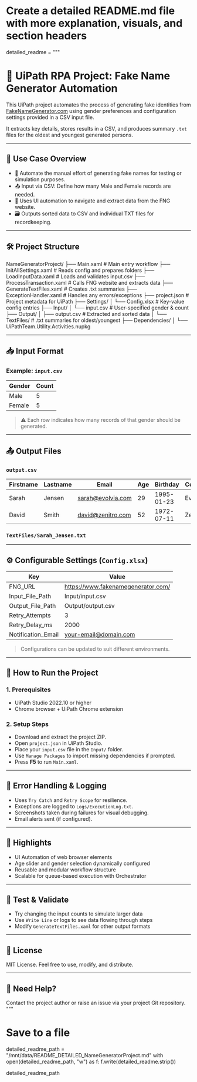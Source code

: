 # Create a detailed README.md file with more explanation, visuals, and section headers

detailed_readme = """
# 💼 UiPath RPA Project: Fake Name Generator Automation

This UiPath project automates the process of generating fake identities from [FakeNameGenerator.com](https://www.fakenamegenerator.com/) using gender preferences and configuration settings provided in a CSV input file.

It extracts key details, stores results in a CSV, and produces summary `.txt` files for the oldest and youngest generated persons.

---

## 📌 Use Case Overview

- 🤖 Automate the manual effort of generating fake names for testing or simulation purposes.
- 📤 Input via CSV: Define how many Male and Female records are needed.
- 🧠 Uses UI automation to navigate and extract data from the FNG website.
- 🗃️ Outputs sorted data to CSV and individual TXT files for recordkeeping.

---

## 🛠 Project Structure


NameGeneratorProject/ ├── Main.xaml # Main entry workflow ├── InitAllSettings.xaml # Reads config and prepares folders ├── LoadInputData.xaml # Loads and validates input.csv ├── ProcessTransaction.xaml # Calls FNG website and extracts data ├── GenerateTextFiles.xaml # Creates .txt summaries ├── ExceptionHandler.xaml # Handles any errors/exceptions ├── project.json # Project metadata for UiPath ├── Settings/ │ └── Config.xlsx # Key-value config entries ├── Input/ │ └── input.csv # User-specified gender & count ├── Output/ │ ├── output.csv # Extracted and sorted data │ └── TextFiles/ # .txt summaries for oldest/youngest ├── Dependencies/ │ └── UiPathTeam.Utility.Activities.nupkg


---

## 📥 Input Format

### Example: `input.csv`

| Gender | Count |
|--------|-------|
| Male   | 5     |
| Female | 5     |

> ⚠ Each row indicates how many records of that gender should be generated.

---

## 📤 Output Files

### `output.csv`

| Firstname | Lastname | Email               | Age | Birthday   | Company |
|-----------|----------|---------------------|-----|------------|---------|
| Sarah     | Jensen   | sarah@evolvia.com   | 29  | 1995-01-23 | Evolvia |
| David     | Smith    | david@zenitro.com   | 52  | 1972-07-11 | Zenitro |

### `TextFiles/Sarah_Jensen.txt`


---

## ⚙️ Configurable Settings (`Config.xlsx`)

| Key                | Value                                 |
|--------------------|---------------------------------------|
| FNG_URL            | https://www.fakenamegenerator.com/    |
| Input_File_Path    | Input/input.csv                       |
| Output_File_Path   | Output/output.csv                     |
| Retry_Attempts     | 3                                     |
| Retry_Delay_ms     | 2000                                  |
| Notification_Email | your-email@domain.com                 |

> Configurations can be updated to suit different environments.

---

## 🚀 How to Run the Project

### 1. Prerequisites
- UiPath Studio 2022.10 or higher
- Chrome browser + UiPath Chrome extension

### 2. Setup Steps
- Download and extract the project ZIP.
- Open `project.json` in UiPath Studio.
- Place your `input.csv` file in the `Input/` folder.
- Use `Manage Packages` to import missing dependencies if prompted.
- Press **F5** to run `Main.xaml`.

---

## 🔄 Error Handling & Logging

- Uses `Try Catch` and `Retry Scope` for resilience.
- Exceptions are logged to `Logs/ExecutionLog.txt`.
- Screenshots taken during failures for visual debugging.
- Email alerts sent (if configured).

---

## 🧠 Highlights

- UI Automation of web browser elements
- Age slider and gender selection dynamically configured
- Reusable and modular workflow structure
- Scalable for queue-based execution with Orchestrator

---

## 🧪 Test & Validate

- Try changing the input counts to simulate larger data
- Use `Write Line` or logs to see data flowing through steps
- Modify `GenerateTextFiles.xaml` for other output formats

---

## 📜 License

MIT License. Feel free to use, modify, and distribute.

---

## 🙋 Need Help?

Contact the project author or raise an issue via your project Git repository.
"""

# Save to a file
detailed_readme_path = "/mnt/data/README_DETAILED_NameGeneratorProject.md"
with open(detailed_readme_path, "w") as f:
    f.write(detailed_readme.strip())

detailed_readme_path

